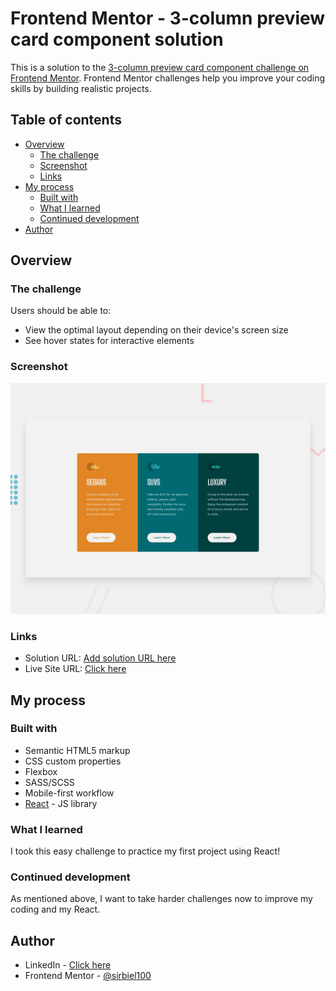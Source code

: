 # Frontend Mentor - 3-column preview card component solution

This is a solution to the [3-column preview card component challenge on Frontend Mentor](https://www.frontendmentor.io/challenges/3column-preview-card-component-pH92eAR2-). Frontend Mentor challenges help you improve your coding skills by building realistic projects. 

## Table of contents

- [Overview](#overview)
  - [The challenge](#the-challenge)
  - [Screenshot](#screenshot)
  - [Links](#links)
- [My process](#my-process)
  - [Built with](#built-with)
  - [What I learned](#what-i-learned)
  - [Continued development](#continued-development)
- [Author](#author)



## Overview

### The challenge

Users should be able to:

- View the optimal layout depending on their device's screen size
- See hover states for interactive elements

### Screenshot

![Desktop Preview](./src/images/desktop-preview.jpg)


### Links

- Solution URL: [Add solution URL here](https://your-solution-url.com)
- Live Site URL: [Click here](https://sirbiel100.github.io/challenge--13/)

## My process

### Built with

- Semantic HTML5 markup
- CSS custom properties
- Flexbox
- SASS/SCSS
- Mobile-first workflow
- [React](https://reactjs.org/) - JS library


### What I learned

I took this easy challenge to practice my first project using React!

### Continued development

As mentioned above, I want to take harder challenges now to improve my coding and my React.

## Author

- LinkedIn - [Click here](https://www.your-site.com)
- Frontend Mentor - [@sirbiel100](https://www.frontendmentor.io/profile/yourusername)



